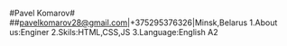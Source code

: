 #Pavel Komarov#
##pavelkomarov28@gmail.com|+375295376326|Minsk,Belarus
1.About us:Enginer
2.Skils:HTML,CSS,JS
3.Language:English A2